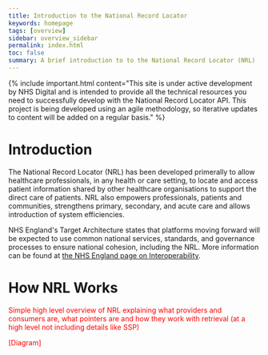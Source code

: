 ```yaml
---
title: Introduction to the National Record Locator
keywords: homepage
tags: [overview]
sidebar: overview_sidebar
permalink: index.html
toc: false
summary: A brief introduction to to the National Record Locator (NRL)
---
```


{% include important.html content="This site is under active development by NHS Digital and is intended to provide all the technical resources you need to successfully develop with the National Record Locator API. This project is being developed using an agile methodology, so iterative updates to content will be added on a regular basis." %}

# Introduction

The National Record Locator (NRL) has been developed primerally to allow healthcare professionals, in any health or care setting, to locate and access patient information shared by other healthcare organisations to support the direct care of patients. NRL also empowers professionals, patients and communities, strengthens primary, secondary, and acute care and allows introduction of system efficiencies.


NHS England's Target Architecture states that platforms moving forward will be expected to use common national services, standards, and governance processes to ensure national cohesion, including the NRL. More information can be found at [the NHS England page on Interoperability](https://www.england.nhs.uk/digitaltechnology/info-revolution/interoperability/).


# How NRL Works

<span style="color:red">Simple high level overview of NRL explaining what providers and consumers are, what pointers are and how they work with retrieval (at a high level not including details like SSP)</span>

<span style="color:red">[Diagram]</Span>
